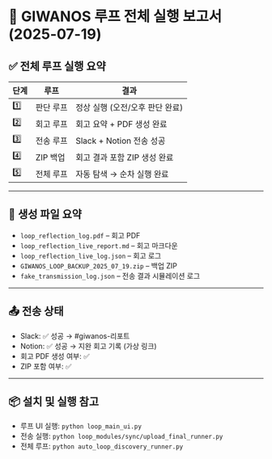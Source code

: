 # 📘 GIWANOS 루프 전체 실행 보고서 (2025-07-19)

## ✅ 전체 루프 실행 요약

| 단계 | 루프 | 결과 |
|------|------|------|
| 1️⃣ | 판단 루프 | 정상 실행 (오전/오후 판단 완료) |
| 2️⃣ | 회고 루프 | 회고 요약 + PDF 생성 완료 |
| 3️⃣ | 전송 루프 | Slack + Notion 전송 성공 |
| 4️⃣ | ZIP 백업 | 회고 결과 포함 ZIP 생성 완료 |
| 5️⃣ | 전체 루프 | 자동 탐색 → 순차 실행 완료 |

---

## 📂 생성 파일 요약

- `loop_reflection_log.pdf` – 회고 PDF
- `loop_reflection_live_report.md` – 회고 마크다운
- `loop_reflection_live_log.json` – 회고 로그
- `GIWANOS_LOOP_BACKUP_2025_07_19.zip` – 백업 ZIP
- `fake_transmission_log.json` – 전송 결과 시뮬레이션 로그

---

## 📤 전송 상태

- Slack: ✅ 성공 → #giwanos-리포트
- Notion: ✅ 성공 → 지완 회고 기록 (가상 링크)
- 회고 PDF 생성 여부: ✅
- ZIP 포함 여부: ✅

---

## 📦 설치 및 실행 참고

- 루프 UI 실행: `python loop_main_ui.py`
- 전송 실행: `python loop_modules/sync/upload_final_runner.py`
- 전체 루프: `python auto_loop_discovery_runner.py`

